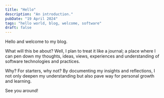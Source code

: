 ```yaml
---
title: "Hello"
description: "An introduction."
pubDate: "19 April 2024"
tags: "hello world, blog, welcome, software"
draft: false
---
```

Hello and welcome to my blog. 

What will this be about? Well, I plan to treat it like a journal; a place where I can pen down my thoughts, ideas, views, experiences and understanding of software technologies and practices.

Why? For starters, why not? By documenting my insights and reflections, I not only deepen my understanding but also pave way for personal growth and learning.

See you around!
